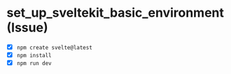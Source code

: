 # set_up_sveltekit_basic_environment (Issue)

- [x] `npm create svelte@latest`
- [x] `npm install`
- [x] `npm run dev`
